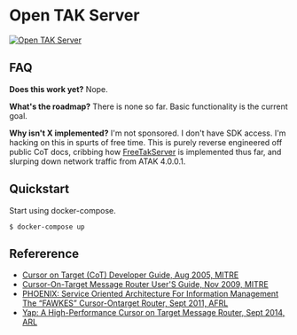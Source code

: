 Open TAK Server
===============

 [![Open TAK Server](https://circleci.com/gh/tma5/otaks.svg?style=svg&circle-token=e7d61bafbb0b320b50ae5756b4fa772d19a1989e)](https://app.circleci.com/pipelines/github/tma5/otaks)

FAQ
---

**Does this work yet?**
Nope.

**What's the roadmap?**
There is none so far. Basic functionality is the current goal. 

**Why isn't X implemented?**
I'm not sponsored. I don't have SDK access. I'm hacking on this in spurts of free time. This is purely reverse engineered off public CoT docs, cribbing how [FreeTakServer](https://github.com/Tapawingo/FreeTakServer) is implemented thus far, and slurping down network traffic from ATAK 4.0.0.1.


Quickstart
----------

Start using docker-compose.

```
$ docker-compose up
```


## Refererence

- [Cursor on Target (CoT) Developer Guide, Aug 2005, MITRE](https://apps.dtic.mil/dtic/tr/fulltext/u2/a637348.pdf)
- [Cursor-On-Target Message Router User'S Guide, Nov 2009, MITRE](https://www.mitre.org/sites/default/files/pdf/09_4937.pdf)
- [PHOENIX: Service Oriented Architecture For Information Management The “FAWKES” Cursor-Ontarget Router, Sept 2011, AFRL](https://apps.dtic.mil/dtic/tr/fulltext/u2/a550101.pdf)
- [Yap: A High-Performance Cursor on Target Message Router, Sept 2014, ARL](https://apps.dtic.mil/sti/pdfs/ADA610603.pdf)
